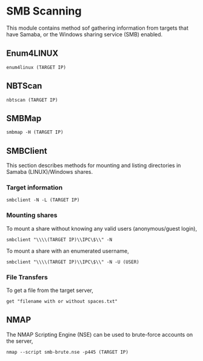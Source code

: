 # SMB Scanning
This module contains method sof gathering information from targets that have Samaba, or the Windows sharing service (SMB) enabled.
## Enum4LINUX

`enum4linux (TARGET IP)`

## NBTScan

`nbtscan (TARGET IP)`

## SMBMap

`smbmap -H (TARGET IP)`

## SMBClient
This section describes methods for mounting and listing directories in Samaba (LINUX)/Windows shares.
### Target information

`smbclient -N -L (TARGET IP)`
### Mounting shares
To mount a share without knowing any valid users (anonymous/guest login),

`smbclient "\\\\(TARGET IP)\\IPC\$\\" -N`

To mount a share with an enumerated username,

`smbclient "\\\\(TARGET IP)\\IPC\$\\" -N -U (USER)`

### File Transfers
To get a file from the target server,

`get "filename with or without spaces.txt"`

## NMAP
The NMAP Scripting Engine (NSE) can be used to brute-force accounts on the server,

`nmap --script smb-brute.nse -p445 (TARGET IP)`

